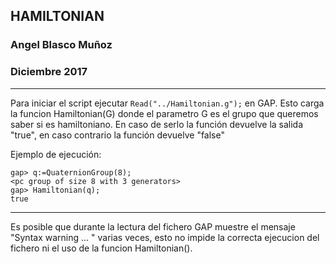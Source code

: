 
## HAMILTONIAN	 	

### Angel Blasco Muñoz 
		
### Diciembre 2017	

---
Para iniciar el script ejecutar ``Read("../Hamiltonian.g");`` en GAP.
Esto carga la funcion Hamiltonian(G) donde el parametro G es el grupo que queremos saber si es hamiltoniano. En caso de serlo la función devuelve la salida "true", en caso contrario la función devuelve "false"

Ejemplo de ejecución:

    gap> q:=QuaternionGroup(8);
    <pc group of size 8 with 3 generators>
    gap> Hamiltonian(q);
    true
---
Es posible que durante la lectura del fichero GAP muestre el mensaje "Syntax warning ... " varias veces,
esto no impide la correcta ejecucion del fichero ni el uso de la funcion Hamiltonian().

